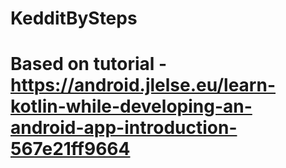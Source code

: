 # KedditBySteps
# Based on tutorial - https://android.jlelse.eu/learn-kotlin-while-developing-an-android-app-introduction-567e21ff9664
